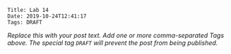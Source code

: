     Title: Lab 14
    Date: 2019-10-24T12:41:17
    Tags: DRAFT

_Replace this with your post text. Add one or more comma-separated
Tags above. The special tag `DRAFT` will prevent the post from being
published._

<!-- more -->

